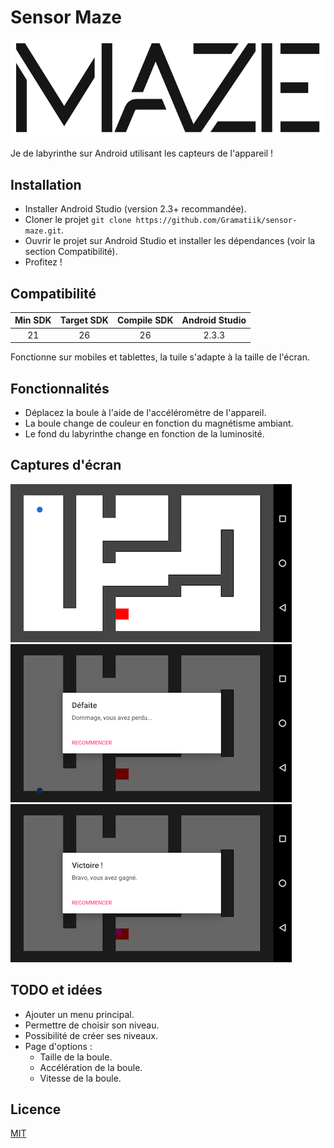 # Sensor Maze
![Maze logo](assets/maze-logo.jpg)

Je de labyrinthe sur Android utilisant les capteurs de l'appareil !

## Installation
- Installer Android Studio (version 2.3+ recommandée).
- Cloner le projet `git clone https://github.com/Gramatiik/sensor-maze.git`.
- Ouvrir le projet sur Android Studio et installer les dépendances (voir la section Compatibilité).
- Profitez !

## Compatibilité
| Min SDK | Target SDK | Compile SDK | Android Studio |
|:-------:|:----------:|:-----------:|:--------------:|
|21       |26          |26           |2.3.3           |

Fonctionne sur mobiles et tablettes, la tuile s'adapte à la taille de l'écran.

## Fonctionnalités

- Déplacez la boule à l'aide de l'accéléromètre de l'appareil.
- La boule change de couleur en fonction du magnétisme ambiant.
- Le fond du labyrinthe change en fonction de la luminosité.

## Captures d'écran

![ScreenShot 1](assets/screen_1.png)
![ScreenShot 2](assets/screen_2.png)  
![ScreenShot 3](assets/screen_3.png)

## TODO et idées
- Ajouter un menu principal.
- Permettre de choisir son niveau.
- Possibilité de créer ses niveaux.
- Page d'options :
    - Taille de la boule.
    - Accélération de la boule.
    - Vitesse de la boule.
    
## Licence

[MIT](LICENCE.md)